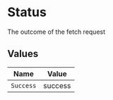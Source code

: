 # Status

The outcome of the fetch request


## Values

| Name      | Value     |
| --------- | --------- |
| `Success` | success   |
